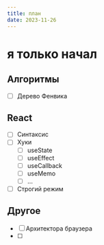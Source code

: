 ```yaml
---
title: план
date: 2023-11-26
---
```

# я только начал

## Алгоритмы
- [ ] Дерево Фенвика

## React
- [ ] Синтаксис
- [ ] Хуки
	- [ ] useState
	- [ ] useEffect
	- [ ] useCallback
	- [ ] useMemo
	- [ ] ...
- [ ] Строгий режим

## Другое
- [ ] Архитектора браузера
- [ ] 